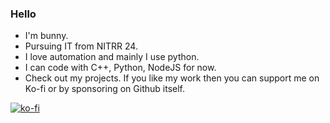 ### Hello 

- I'm bunny.
- Pursuing IT from NITRR 24.
- I love automation and mainly I use python.
- I can code with C++, Python, NodeJS for now.
- Check out my projects.
If you like my work then you can support me on Ko-fi or by sponsoring on Github itself.

[![ko-fi](https://ko-fi.com/img/githubbutton_sm.svg)](https://ko-fi.com/P5P6DMBDK)
